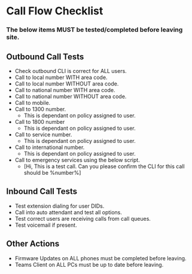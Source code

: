 # Call Flow Checklist
### The below items MUST be tested/completed before leaving site.

## Outbound Call Tests
- <i class="fas fa-square"></i> Check outbound CLI is correct for ALL users.
- <i class="fas fa-square"></i> Call to local number WITH area code.
- <i class="fas fa-square"></i> Call to local number WITHOUT area code.
- <i class="fas fa-square"></i> Call to national number WITH area code.
- <i class="fas fa-square"></i> Call to national number WITHOUT area code.
- <i class="fas fa-square"></i> Call to mobile.
- <i class="fas fa-square"></i> Call to 1300 number.
	- This is dependant on policy assigned to user.
- <i class="fas fa-square"></i> Call to 1800 number
	- This is dependant on policy assigned to user.
- <i class="fas fa-square"></i> Call to service number.
	- This is dependant on policy assigned to user.
- <i class="fas fa-square"></i> Call to international number.
	- This is dependant on policy assigned to user.
- <i class="fas fa-square"></i> Call to emergency services using the below script.
	- [Hi, This is a test call. Can you please confirm the CLI for this call should be %number%]
	
## Inbound Call Tests
- <i class="fas fa-square"></i> Test extension dialing for user DIDs.
- <i class="fas fa-square"></i> Call into auto attendant and test all options.
- <i class="fas fa-square"></i> Test correct users are receiving calls from call queues.
- <i class="fas fa-square"></i> Test voicemail if present.

## Other Actions
- <i class="fas fa-square"></i> Firmware Updates on ALL phones must be completed before leaving.
- <i class="fas fa-square"></i> Teams Client on ALL PCs must be up to date before leaving.
